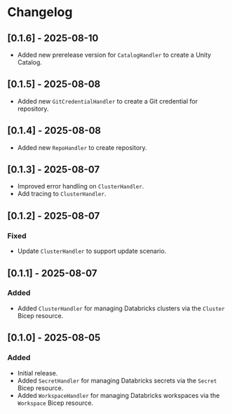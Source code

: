# Changelog

## [0.1.6] - 2025-08-10

* Added new prerelease version for `CatalogHandler` to create a Unity Catalog.

## [0.1.5] - 2025-08-08

* Added new `GitCredentialHandler` to create a Git credential for repository.

## [0.1.4] - 2025-08-08

* Added new `RepoHandler` to create repository.

## [0.1.3] - 2025-08-07

* Improved error handling on `ClusterHandler`.
* Add tracing to `ClusterHandler`.

## [0.1.2] - 2025-08-07

### Fixed

* Update `ClusterHandler` to support update scenario.

## [0.1.1] - 2025-08-07

### Added

* Added `ClusterHandler` for managing Databricks clusters via the `Cluster` Bicep
  resource.

## [0.1.0] - 2025-08-05

### Added

* Initial release.
* Added `SecretHandler` for managing Databricks secrets via the `Secret` Bicep resource.
* Added `WorkspaceHandler` for managing Databricks workspaces via the `Workspace`
  Bicep resource.
